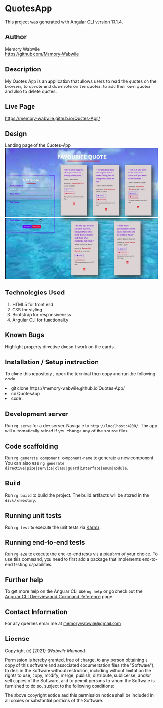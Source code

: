 # QuotesApp

This project was generated with [Angular CLI](https://github.com/angular/angular-cli) version 13.1.4.

## Author
Memory Wabwile<br>
 https://github.com/Memory-Wabwile

## Description
My Quotes App is an application that allows users to read the quotes on the browser, to upvote and downvote on the quotes, to add their own quotes and also to delete quotes.

## Live Page 
https://memory-wabwile.github.io/Quotes-App/

## Design
Landing page of the Quotes-App<br>
<img src= "whats1.jpeg">
<img src= "whats2.jpeg">

## Technologies Used

1. HTML5 for front end<br>
2. CSS for styling<br>
3. Bootstrap for responsiveness<br>
4. Angular CLI for functionality<br>


## Known Bugs
Highlight property directive doesn't work on the cards

## Installation / Setup instruction
To clone this repository , open the terminal then copy and run the following code 
<li> git clone https://memory-wabwile.github.io/Quotes-App/ </li>
<li> cd QuotesApp</li>
<li> code .</li>

## Development server

Run `ng serve` for a dev server. Navigate to `http://localhost:4200/`. The app will automatically reload if you change any of the source files.

## Code scaffolding

Run `ng generate component component-name` to generate a new component. You can also use `ng generate directive|pipe|service|class|guard|interface|enum|module`.

## Build

Run `ng build` to build the project. The build artifacts will be stored in the `dist/` directory.

## Running unit tests

Run `ng test` to execute the unit tests via [Karma](https://karma-runner.github.io).

## Running end-to-end tests

Run `ng e2e` to execute the end-to-end tests via a platform of your choice. To use this command, you need to first add a package that implements end-to-end testing capabilities.

## Further help

To get more help on the Angular CLI use `ng help` or go check out the [Angular CLI Overview and Command Reference](https://angular.io/cli) page.

## Contact Information
For any querries email me at memorywabwile@gmail.com

## License
Copyright (c) {2021} *{Wabwile Memory}*

Permission is hereby granted, free of charge, to any person obtaining a copy
of this software and associated documentation files (the "Software"), to deal
in the Software without restriction, including without limitation the rights
to use, copy, modify, merge, publish, distribute, sublicense, and/or sell
copies of the Software, and to permit persons to whom the Software is
furnished to do so, subject to the following conditions:

The above copyright notice and this permission notice shall be included in all
copies or substantial portions of the Software.